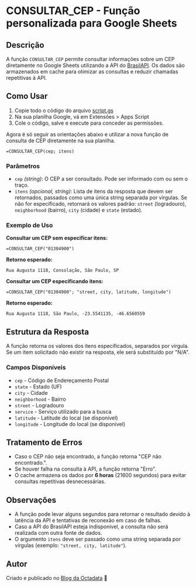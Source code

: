 # CONSULTAR\_CEP - Função personalizada para Google Sheets

## Descrição

A função `CONSULTAR_CEP` permite consultar informações sobre um CEP diretamente no Google Sheets utilizando a API do [BrasilAPI](https://brasilapi.com.br/). Os dados são armazenados em cache para otimizar as consultas e reduzir chamadas repetitivas à API.

## Como Usar

1. Copie todo o código do arquivo [script.gs](https://github.com/octadata/google-apps-script/blob/main/consultar_cep/script.gs)
2. Na sua planilha Google, vá em Extensões > Apps Script
3. Cole o código, salve e execute para conceder as permissões.

Agora é só seguir as orientações abaixo e utilizar a nova função de consulta de CEP diretamente na sua planilha.

```excel
=CONSULTAR_CEP(cep; itens)
```

### Parâmetros

- `cep` *(string)*: O CEP a ser consultado. Pode ser informado com ou sem o traço.
- `itens` *(opcional, string)*: Lista de itens da resposta que devem ser retornados, passados como uma única string separada por vírgulas. Se não for especificado, retornará os valores padrão: `street` (logradouro), `neighborhood` (bairro), `city` (cidade) e `state` (estado).

### Exemplo de Uso

**Consultar um CEP sem especificar itens:**

```excel
=CONSULTAR_CEP("01304900")
```

**Retorno esperado:**

```
Rua Augusta 1118, Consolação, São Paulo, SP
```

**Consultar um CEP especificando itens:**

```excel
=CONSULTAR_CEP("01304900"; "street, city, latitude, longitude")
```

**Retorno esperado:**

```
Rua Augusta 1118, São Paulo, -23.5541135, -46.6560559
```

## Estrutura da Resposta

A função retorna os valores dos itens especificados, separados por vírgula. Se um item solicitado não existir na resposta, ele será substituído por "N/A".

### Campos Disponíveis

- `cep` - Código de Endereçamento Postal
- `state` - Estado (UF)
- `city` - Cidade
- `neighborhood` - Bairro
- `street` - Logradouro
- `service` - Serviço utilizado para a busca
- `latitude` - Latitude do local (se disponível)
- `longitude` - Longitude do local (se disponível)

## Tratamento de Erros

- Caso o CEP não seja encontrado, a função retorna "CEP não encontrado.".
- Se houver falha na consulta à API, a função retorna "Erro".
- O cache armazena os dados por **6 horas** (21600 segundos) para evitar consultas repetitivas desnecessárias.

## Observações

- A função pode levar alguns segundos para retornar o resultado devido à latência da API e tentativas de reconexão em caso de falhas.
- Caso a API do BrasilAPI esteja indisponível, a consulta não será realizada com outra fonte de dados.
- O argumento `itens` deve ser passado como uma string separada por vírgulas (exemplo: `"street, city, latitude"`).

## Autor

Criado e publicado no [Blog da Octadata](https://octadata.com.br) 🚀

